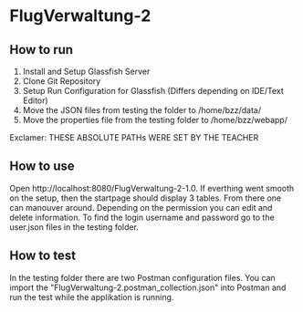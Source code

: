# FlugVerwaltung-2

## How to run

1. Install and Setup Glassfish Server
2. Clone Git Repository
3. Setup Run Configuration for Glassfish (Differs depending on IDE/Text Editor)
4. Move the JSON files from testing the folder to /home/bzz/data/
5. Move the properties file from the testing folder to /home/bzz/webapp/

Exclamer: THESE ABSOLUTE PATHs WERE SET BY THE TEACHER

## How to use

Open http://localhost:8080/FlugVerwaltung-2-1.0. If everthing went smooth on the setup, then the startpage should display 3 tables. From there one can manouver around. Depending on the permission you can edit and delete information. To find the login username and password go to the user.json files in the testing folder.

## How to test

In the testing folder there are two Postman configuration files. You can import the "FlugVerwaltung-2.postman_collection.json" into Postman and run the test while the applikation is running.
